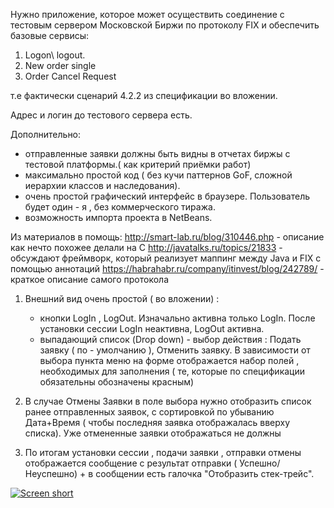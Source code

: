 Нужно приложение, которое может осуществить соединение с тестовым сервером Московской Биржи по протоколу FIX и обеспечить базовые сервисы:

1)  Logon\  logout.
2)  New order single 
3)  Order Cancel Request 

т.е  фактически сценарий 4.2.2 из спецификации во вложении.

Адрес и логин до тестового сервера есть.

Дополнительно: 
- отправленные заявки должны быть видны в отчетах биржы с тестовой платформы.( как критерий приёмки работ)
- максимально простой код ( без кучи паттернов GoF, сложной иерархии классов и наследования).
- очень простой  графический интерфейс в браузере. Пользователь будет один - я , без коммерческого тиража.
- возможность импорта проекта в NetBeans.

Из материалов в помощь:
http://smart-lab.ru/blog/310446.php - описание как нечто похожее делали на C
http://javatalks.ru/topics/21833 - обсуждают фреймворк, который  реализует маппинг между Java и FIX с помощью аннотаций
https://habrahabr.ru/company/itinvest/blog/242789/ - краткое описание самого протокола

1) Внешний вид очень простой ( во вложении) :
   - кнопки LogIn , LogOut.  Изначально активна только  LogIn.   После установки сессии LogIn неактивна, LogOut активна.
   - выпадающий список    (Drop down) - выбор действия  : Подать заявку ( по - умолчанию ), Отменить заявку. В зависимости от выбора  пункта меню на форме отображается набор полей , необходимых для заполнения ( те, которые по спецификации обязательны обозначены красным)

2) В случае Отмены Заявки в поле выбора нужно отобразить список ранее отправленных заявок, с сортировкой по убыванию Дата+Время
( чтобы последняя заявка отображалась вверху списка).  Уже отмененные заявки отображаться не должны
   
3) По итогам установки сессии , подачи заявки , отправки отмены отображается сообщение с  результат отправки ( Успешно/ Неуспешно) + в сообщении есть галочка "Отобразить стек-трейс".

[![Screen short](https://raw.github.com/ALEX-ERPDATA/SimpleFIX/master/main_screen01.png)](https://github.com/ALEX-ERPDATA/SimpleFIX/)
